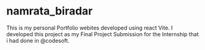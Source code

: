 # namrata_biradar
This is my personal Portfolio webites developed using react Vite. I developed this project as my Final Project Submission for the Internship that i had done in @codesoft.
